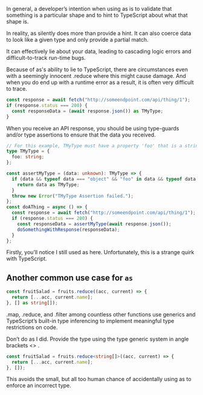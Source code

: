 In general, a developer’s intention when using as is to validate that something is a particular shape and to hint to TypeScript about what that shape is.

In reality, as silently does more than provide a hint. It can also coerce data to look like a given type and only provide a partial match.

It can effectively lie about your data, leading to cascading logic errors and difficult-to-track run-time bugs.

Because of as's ability to lie to TypeScript, there are circumstances even with a seemingly innocent .reduce where this might cause damage. And when you do end up with a runtime error as a result, it is often very difficult to trace.

```ts
const response = await fetch("http://someendpoint.com/api/thing/1");
if (response.status === 200) {
  const responseData = (await response.json()) as TMyType;
}
```

When you receive an API response, you should be using type-guards and/or type assertions to ensure that the data you received.

```ts
// For this example, TMyType must have a property 'foo' that is a string.
type TMyType = {
  foo: string;
};
```

```ts
const assertMyType = (data: unknown): TMyType => {
  if (data && typeof data === "object" && "foo" in data && typeof data.foo === "string") {
    return data as TMyType;
  }
  throw new Error("TMyType Assertion failed.");
};
const doAThing = async () => {
  const response = await fetch("http://someendpoint.com/api/thing/1");
  if (response.status === 200) {
    const responseData = assertMyType(await response.json());
    doSomethingWithResponse(responseData);
  }
};
```

Firstly, you’ll notice I still used as here. Unfortunately, this is a strange quirk with TypeScript.

## Another common use case for `as`

```ts
const fruitSalad = fruits.reduce((acc, current) => {
  return [...acc, current.name];
}, [] as string[]);
```

.map, .reduce, and .filter among countless other functions use generics and TypeScript’s built-in type inferencing to implement meaningful type restrictions on code.

Don’t do as I did. Provide the type using the type generic system in angle brackets <> .

```ts
const fruitSalad = fruits.reduce<string[]>((acc, current) => {
  return [...acc, current.name];
}, []);
```

This avoids the small, but all too human chance of accidentally using as to enforce an incorrect type.
